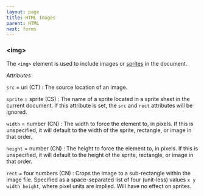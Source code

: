 ```yaml
---
layout: page
title: HTML Images
parent: HTML
next: forms
---
```


### \<img\>

The `<img>` element is used to include images or [sprites](../CSS/sprite_sheets.html) in the document.

_Attributes_

`src` = uri (CT)
: The source location of an image.

`sprite` = sprite (CS)
: The name of a sprite located in a sprite sheet in the current document. If this attribute is set, the `src` and `rect` attributes will be ignored.

`width` = number (CN)
: The width to force the element to, in pixels. If this is unspecified, it will default to the width of the sprite, rectangle, or image in that order.

`height` = number (CN)
: The height to force the element to, in pixels. If this is unspecified, it will default to the height of the sprite, rectangle, or image in that order.

`rect` = four numbers (CN)
: Crops the image to a sub-rectangle within the image file. Specified as a space-separated list of four (unit-less) values `x y width height`, where pixel units are implied. Will have no effect on sprites.
